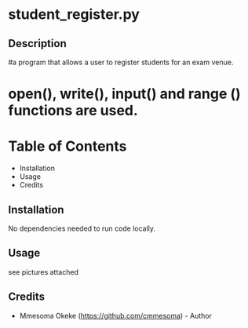 # student_register.py

## Description
#a program that allows a user to register students for an exam venue.
# open(), write(), input() and range () functions are used.

# Table of Contents

- Installation
- Usage
- Credits

## Installation

No dependencies needed to run code locally.

## Usage
see pictures attached


## Credits

- Mmesoma Okeke (https://github.com/cmmesoma) - Author